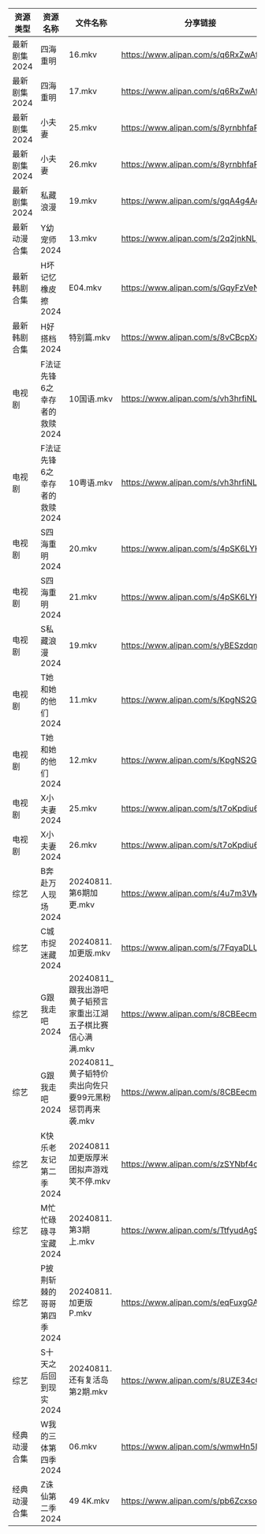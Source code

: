 | 资源类型     | 资源名称              | 文件名称                                  | 分享链接                                 | 更新时间                |
| -------- | ----------------- | ------------------------------------- | ------------------------------------ | ------------------- |
| 最新剧集2024 | 四海重明              | 16.mkv                                | https://www.alipan.com/s/q6RxZwAfTaE | 2024-08-11 21:06:13 |
| 最新剧集2024 | 四海重明              | 17.mkv                                | https://www.alipan.com/s/q6RxZwAfTaE | 2024-08-11 21:06:13 |
| 最新剧集2024 | 小夫妻               | 25.mkv                                | https://www.alipan.com/s/8yrnbhfaP1b | 2024-08-11 20:10:39 |
| 最新剧集2024 | 小夫妻               | 26.mkv                                | https://www.alipan.com/s/8yrnbhfaP1b | 2024-08-11 20:10:39 |
| 最新剧集2024 | 私藏浪漫              | 19.mkv                                | https://www.alipan.com/s/gqA4g4AcPdL | 2024-08-11 20:10:44 |
| 最新动漫合集   | Y幼宠师2024          | 13.mkv                                | https://www.alipan.com/s/2q2jnkNLjYE | 2024-08-11 12:10:39 |
| 最新韩剧合集   | H坏记忆橡皮擦2024       | E04.mkv                               | https://www.alipan.com/s/GqyFzVeNETy | 2024-08-11 12:05:37 |
| 最新韩剧合集   | H好搭档2024          | 特别篇.mkv                               | https://www.alipan.com/s/8vCBcpXxGp9 | 2024-08-11 12:05:40 |
| 电视剧      | F法证先锋6之幸存者的救赎2024 | 10国语.mkv                              | https://www.alipan.com/s/vh3hrfiNLUZ | 2024-08-11 14:05:41 |
| 电视剧      | F法证先锋6之幸存者的救赎2024 | 10粤语.mkv                              | https://www.alipan.com/s/vh3hrfiNLUZ | 2024-08-11 14:05:41 |
| 电视剧      | S四海重明2024         | 20.mkv                                | https://www.alipan.com/s/4pSK6LYKjv8 | 2024-08-11 19:06:29 |
| 电视剧      | S四海重明2024         | 21.mkv                                | https://www.alipan.com/s/4pSK6LYKjv8 | 2024-08-11 19:06:29 |
| 电视剧      | S私藏浪漫2024         | 19.mkv                                | https://www.alipan.com/s/yBESzdqmKM1 | 2024-08-11 20:06:42 |
| 电视剧      | T她和她的他们2024       | 11.mkv                                | https://www.alipan.com/s/KpgNS2GPyN5 | 2024-08-11 14:07:10 |
| 电视剧      | T她和她的他们2024       | 12.mkv                                | https://www.alipan.com/s/KpgNS2GPyN5 | 2024-08-11 14:07:10 |
| 电视剧      | X小夫妻2024          | 25.mkv                                | https://www.alipan.com/s/t7oKpdiu6vz | 2024-08-11 20:07:12 |
| 电视剧      | X小夫妻2024          | 26.mkv                                | https://www.alipan.com/s/t7oKpdiu6vz | 2024-08-11 20:07:11 |
| 综艺       | B奔赴万人现场2024       | 20240811.第6期加更.mkv                    | https://www.alipan.com/s/4u7m3VMcqux | 2024-08-11 20:07:39 |
| 综艺       | C城市捉迷藏2024        | 20240811.加更版.mkv                      | https://www.alipan.com/s/7FqyaDLUvoi | 2024-08-11 14:08:18 |
| 综艺       | G跟我走吧2024         | 20240811_跟我出游吧黄子韬预言家重出江湖五子棋比赛信心满满.mkv | https://www.alipan.com/s/8CBEecm773h | 2024-08-11 14:08:24 |
| 综艺       | G跟我走吧2024         | 20240811_黄子韬特价卖出向佐只要99元黑粉惩罚再来袭.mkv    | https://www.alipan.com/s/8CBEecm773h | 2024-08-11 14:08:24 |
| 综艺       | K快乐老友记第二季2024     | 20240811加更版厚米团拟声游戏笑不停.mkv             | https://www.alipan.com/s/zSYNbf4cpYQ | 2024-08-11 14:08:41 |
| 综艺       | M忙忙碌碌寻宝藏2024      | 20240811.第3期上.mkv                     | https://www.alipan.com/s/TtfyudAgS8v | 2024-08-11 14:08:52 |
| 综艺       | P披荆斩棘的哥哥第四季2024   | 20240811.加更版P.mkv                     | https://www.alipan.com/s/eqFuxgGAPnZ | 2024-08-11 14:09:13 |
| 综艺       | S十天之后回到现实2024     | 20240811.还有复活岛第2期.mkv                 | https://www.alipan.com/s/8UZE34cCGTv | 2024-08-11 16:08:59 |
| 经典动漫合集   | W我的三体第四季2024      | 06.mkv                                | https://www.alipan.com/s/wmwHn5LgsFN | 2024-08-11 12:07:07 |
| 经典动漫合集   | Z诛仙第二季2024        | 49 4K.mkv                             | https://www.alipan.com/s/pb6ZcxsozSy | 2024-08-11 20:07:36 |
